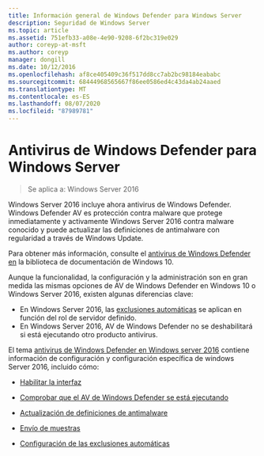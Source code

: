 ```yaml
---
title: Información general de Windows Defender para Windows Server
description: Seguridad de Windows Server
ms.topic: article
ms.assetid: 751efb33-a08e-4e90-9208-6f2bc319e029
author: coreyp-at-msft
ms.author: coreyp
manager: dongill
ms.date: 10/12/2016
ms.openlocfilehash: af8ce405409c36f517dd8cc7ab2bc98184eababc
ms.sourcegitcommit: 68444968565667f86ee0586ed4c43da4ab24aaed
ms.translationtype: MT
ms.contentlocale: es-ES
ms.lasthandoff: 08/07/2020
ms.locfileid: "87989781"
---
```

# <a name="windows-defender-antivirus-for-windows-server"></a>Antivirus de Windows Defender para Windows Server

>Se aplica a: Windows Server 2016

Windows Server 2016 incluye ahora antivirus de Windows Defender. Windows Defender AV es protección contra malware que protege inmediatamente y activamente Windows Server 2016 contra malware conocido y puede actualizar las definiciones de antimalware con regularidad a través de Windows Update.

Para obtener más información, consulte el [antivirus de Windows Defender en](/windows/threat-protection/windows-defender-antivirus/windows-defender-antivirus-in-windows-10) la biblioteca de documentación de Windows 10.


Aunque la funcionalidad, la configuración y la administración son en gran medida las mismas opciones de AV de Windows Defender en Windows 10 o Windows Server 2016, existen algunas diferencias clave:

- En Windows Server 2016, las [exclusiones automáticas](/windows/threat-protection/windows-defender-antivirus/configure-server-exclusions-windows-defender-antivirus) se aplican en función del rol de servidor definido.
- En Windows Server 2016, AV de Windows Defender no se deshabilitará si está ejecutando otro producto antivirus.

El tema [antivirus de Windows Defender en Windows server 2016](/windows/threat-protection/windows-defender-antivirus/windows-defender-antivirus-on-windows-server-2016) contiene información de configuración y configuración específica de windows Server 2016, incluido cómo:

-   [Habilitar la interfaz](/windows/threat-protection/windows-defender-antivirus/windows-defender-antivirus-on-windows-server-2016#BKMK_UsingDef)

-   [Comprobar que el AV de Windows Defender se está ejecutando]( /windows/threat-protection/windows-defender-antivirus/windows-defender-antivirus-on-windows-server-2016#BKMK_DefRun)

-   [Actualización de definiciones de antimalware]( /windows/threat-protection/windows-defender-antivirus/windows-defender-antivirus-on-windows-server-2016#BKMK_UpdateDef)

-   [Envío de muestras]( /windows/threat-protection/windows-defender-antivirus/windows-defender-antivirus-on-windows-server-2016#BKMK_DefSamples)

-   [Configuración de las exclusiones automáticas]( /windows/threat-protection/windows-defender-antivirus/windows-defender-antivirus-on-windows-server-2016#BKMK_DefExclusions)